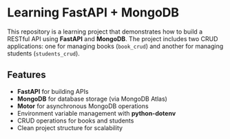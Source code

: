 # Learning FastAPI + MongoDB

This repository is a learning project that demonstrates how to build a RESTful API using **FastAPI** and **MongoDB**. The project includes two CRUD applications: one for managing books (`book_crud`) and another for managing students (`students_crud`).

## Features

- **FastAPI** for building APIs
- **MongoDB** for database storage (via MongoDB Atlas)
- **Motor** for asynchronous MongoDB operations
- Environment variable management with **python-dotenv**
- CRUD operations for books and students
- Clean project structure for scalability